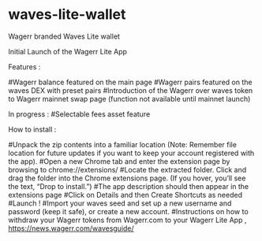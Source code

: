 # waves-lite-wallet
Wagerr branded Waves Lite wallet

Initial Launch of the Wagerr Lite App

Features :

#Wagerr balance featured on the main page
#Wagerr pairs featured on the waves DEX with preset pairs
#Introduction of the Wagerr over waves token to Wagerr mainnet swap page (function not available until mainnet launch)

In progress :
#Selectable fees asset feature

How to install :

#Unpack the zip contents into a familiar location (Note: Remember file location for future updates if you want to keep your account registered with the app).
#Open a new Chrome tab and enter the extension page by browsing to chrome://extensions/
#Locate the extracted folder. Click and drag the folder into the Chrome extensions page. (If you hover, you’ll see the text, “Drop to install.”)
#The app description should then appear in the extensions page
#Click on Details and then Create Shortcuts as needed
#Launch !
#Import your waves seed and set up a new username and password (keep it safe), or create a new account.
#Instructions on how to withdraw your Wagerr tokens from Wagerr.com to your Wagerr Lite App , https://news.wagerr.com/wavesguide/

